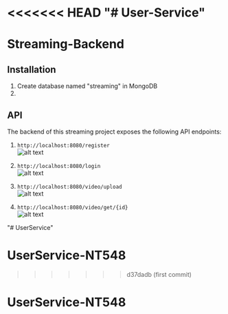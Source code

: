 <<<<<<< HEAD
"# User-Service" 
=======
# Streaming-Backend


## Installation

1. Create database named "streaming" in MongoDB
2.


## API

The backend of this streaming project exposes the following API endpoints:

1. `http://localhost:8080/register` <br/>
![alt text](image-1.png)


2. `http://localhost:8080/login` <br/>
![alt text](image-2.png)


3. `http://localhost:8080/video/upload`<br/>
![alt text](image-3.png)


4. `http://localhost:8080/video/get/{id}`<br/>
![alt text](image-4.png)



"# UserService" 
# UserService-NT548
>>>>>>> d37dadb (first commit)
# UserService-NT548
